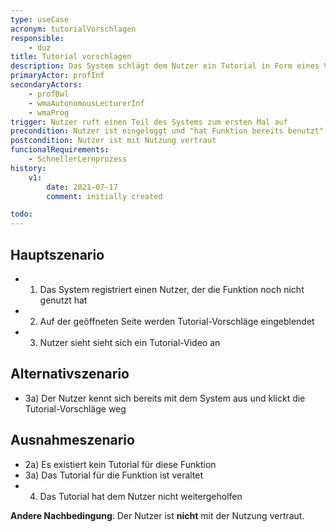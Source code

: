 ```yaml
---
type: useCase
acronym: tutorialVorschlagen
responsible: 
    - duz
title: Tutorial vorschlagen
description: Das System schlägt dem Nutzer ein Tutorial in Form eines Videos vor
primaryActor: profInf
secondaryActors:
    - profBwl
    - wmaAutonomousLecturerInf
    - wmaProg
trigger: Nutzer ruft einen Teil des Systems zum ersten Mal auf
precondition: Nutzer ist eingeloggt und "hat Funktion bereits benutzt" flag steht auf "nein"
postcondition: Nutzer ist mit Nutzung vertraut
funcionalRequirements: 
    - SchnellerLernprozess
history:
    v1:
        date: 2021-07-17
        comment: initially created

todo: 
---
```



## Hauptszenario

* 1) Das System registriert einen Nutzer, der die Funktion noch nicht genutzt hat
* 2) Auf der geöffneten Seite werden Tutorial-Vorschläge eingeblendet
* 3) Nutzer sieht sieht sich ein Tutorial-Video an

## Alternativszenario

* 3a) Der Nutzer kennt sich bereits mit dem System aus und klickt die Tutorial-Vorschläge weg

## Ausnahmeszenario 

* 2a) Es existiert kein Tutorial für diese Funktion
* 3a) Das Tutorial für die Funktion ist veraltet
* 4) Das Tutorial hat dem Nutzer nicht weitergeholfen

**Andere Nachbedingung**: Der Nutzer ist **nicht** mit der Nutzung vertraut.